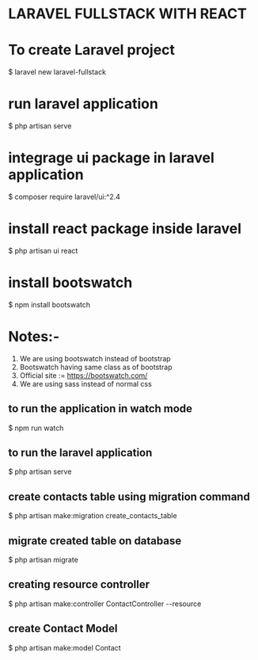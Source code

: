 # LARAVEL FULLSTACK WITH REACT #

# To create Laravel project
 $ laravel new laravel-fullstack

 # run laravel application
 $ php artisan serve

 # integrage ui package in laravel application

$ composer require laravel/ui:^2.4 

# install react package inside laravel
$ php artisan ui react

# install bootswatch
 $ npm install bootswatch

 # Notes:-
 1. We are using bootswatch instead of bootstrap
 2. Bootswatch having same class as of bootstrap
 3. Official site := https://bootswatch.com/
 4. We are using sass instead of normal css

 ## to run the application in watch mode 
 $ npm run watch


## to run the laravel application
$ php artisan serve

## create contacts table using migration command
$ php artisan make:migration create_contacts_table

## migrate created table on database
$ php artisan migrate

## creating resource controller
$ php artisan make:controller ContactController --resource

## create Contact Model
$ php artisan make:model Contact